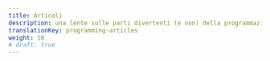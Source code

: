 ```yaml
---
title: Articoli
description: una lente sulle parti divertenti (e non) della programmazione
translationKey: programming-articles
weight: 10
# draft: true
---
```


